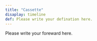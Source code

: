 ```yaml
---
title: "Cassette"
disaplay: timeline
def: Please write your defination here.
---
```


Please write your foreward here.

<!----------------------ATTENTION----------------------------

disaplay: entry, card, book, timeline.

Please follow the specific kind of archetypes in the case of disaplay below:

    case: entry, card, timeline
        
        `hugo new --kind post <dir>/<title>`
        eg: hugo new --kind post essays/database
    
    case: book
        
        `hugo new --kind book <dir>/<title>`
        eg: hugo new --kind book library/database 

------------------------------------------------------------> 


